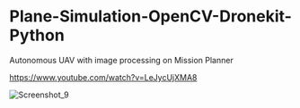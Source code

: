 # Plane-Simulation-OpenCV-Dronekit-Python

Autonomous UAV with image processing on Mission Planner 

https://www.youtube.com/watch?v=LeJycUjXMA8

![Screenshot_9](https://user-images.githubusercontent.com/79511355/158851929-794d39fd-a8d0-4025-a324-793065ac823d.png)

